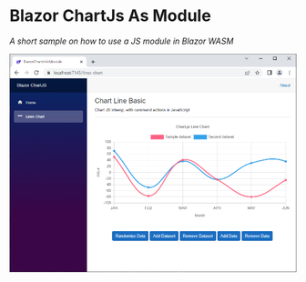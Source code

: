 # Blazor ChartJs As Module
*A short sample on how to use a JS module in Blazor WASM*

![Screen](https://github.com/harveytriana/BlazorChartJsAsModule/blob/master/Screens/1.png)
